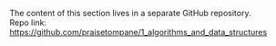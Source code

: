 The content of this section lives in a separate GitHub repository.  
Repo link: https://github.com/praisetompane/1_algorithms_and_data_structures
